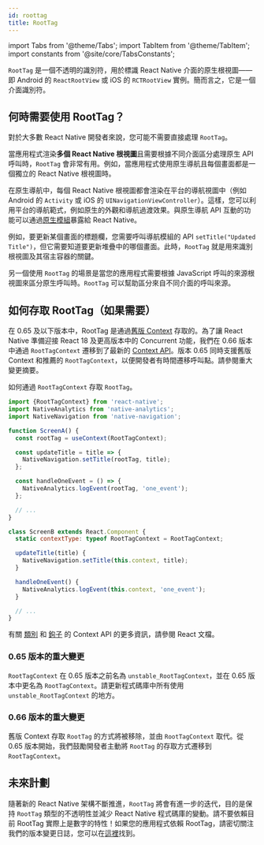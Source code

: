 ```yaml
---
id: roottag
title: RootTag
---
```


import Tabs from '@theme/Tabs'; import TabItem from '@theme/TabItem'; import constants from '@site/core/TabsConstants';

`RootTag` 是一個不透明的識別符，用於標識 React Native 介面的原生根視圖——即 Android 的 `ReactRootView` 或 iOS 的 `RCTRootView` 實例。簡而言之，它是一個介面識別符。

## 何時需要使用 RootTag？

對於大多數 React Native 開發者來說，您可能不需要直接處理 `RootTag`。

當應用程式渲染**多個 React Native 根視圖**且需要根據不同介面區分處理原生 API 呼叫時，`RootTag` 會非常有用。例如，當應用程式使用原生導航且每個畫面都是一個獨立的 React Native 根視圖時。

在原生導航中，每個 React Native 根視圖都會渲染在平台的導航視圖中（例如 Android 的 `Activity` 或 iOS 的 `UINavigationViewController`）。這樣，您可以利用平台的導航範式，例如原生的外觀和導航過渡效果。與原生導航 API 互動的功能可以通過[原生模組](https://reactnative.dev/docs/next/native-modules-intro)暴露給 React Native。

例如，要更新某個畫面的標題欄，您需要呼叫導航模組的 API `setTitle("Updated Title")`，但它需要知道要更新堆疊中的哪個畫面。此時，`RootTag` 就是用來識別根視圖及其宿主容器的關鍵。

另一個使用 `RootTag` 的場景是當您的應用程式需要根據 JavaScript 呼叫的來源根視圖來區分原生呼叫時。`RootTag` 可以幫助區分來自不同介面的呼叫來源。

## 如何存取 RootTag（如果需要）

在 0.65 及以下版本中，RootTag 是通過[舊版 Context](https://github.com/facebook/react-native/blob/v0.64.1/Libraries/ReactNative/AppContainer.js#L56) 存取的。為了讓 React Native 準備迎接 React 18 及更高版本中的 Concurrent 功能，我們在 0.66 版本中通過 `RootTagContext` 遷移到了最新的 [Context API](https://reactjs.org/docs/context.html#api)。版本 0.65 同時支援舊版 Context 和推薦的 `RootTagContext`，以便開發者有時間遷移呼叫點。請參閱重大變更摘要。

如何通過 `RootTagContext` 存取 `RootTag`。

```js
import {RootTagContext} from 'react-native';
import NativeAnalytics from 'native-analytics';
import NativeNavigation from 'native-navigation';

function ScreenA() {
  const rootTag = useContext(RootTagContext);

  const updateTitle = title => {
    NativeNavigation.setTitle(rootTag, title);
  };

  const handleOneEvent = () => {
    NativeAnalytics.logEvent(rootTag, 'one_event');
  };

  // ...
}

class ScreenB extends React.Component {
  static contextType: typeof RootTagContext = RootTagContext;

  updateTitle(title) {
    NativeNavigation.setTitle(this.context, title);
  }

  handleOneEvent() {
    NativeAnalytics.logEvent(this.context, 'one_event');
  }

  // ...
}
```

有關 [類別](https://reactjs.org/docs/context.html#classcontexttype) 和 [鉤子](https://reactjs.org/docs/hooks-reference.html#usecontext) 的 Context API 的更多資訊，請參閱 React 文檔。

### 0.65 版本的重大變更

`RootTagContext` 在 0.65 版本之前名為 `unstable_RootTagContext`，並在 0.65 版本中更名為 `RootTagContext`。請更新程式碼庫中所有使用 `unstable_RootTagContext` 的地方。

### 0.66 版本的重大變更

舊版 Context 存取 `RootTag` 的方式將被移除，並由 `RootTagContext` 取代。從 0.65 版本開始，我們鼓勵開發者主動將 `RootTag` 的存取方式遷移到 `RootTagContext`。

## 未來計劃

隨著新的 React Native 架構不斷推進，`RootTag` 將會有進一步的迭代，目的是保持 `RootTag` 類型的不透明性並減少 React Native 程式碼庫的變動。請不要依賴目前 RootTag 實際上是數字的特性！如果您的應用程式依賴 RootTag，請密切關注我們的版本變更日誌，您可以在[這裡](https://github.com/facebook/react-native/blob/main/CHANGELOG.md)找到。